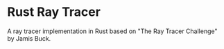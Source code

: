 # Rust Ray Tracer

A ray tracer implementation in Rust based on "The Ray Tracer Challenge" by Jamis Buck.
